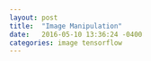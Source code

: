 ```yaml
---
layout: post
title:  "Image Manipulation"
date:   2016-05-10 13:36:24 -0400
categories: image tensorflow
---
```


